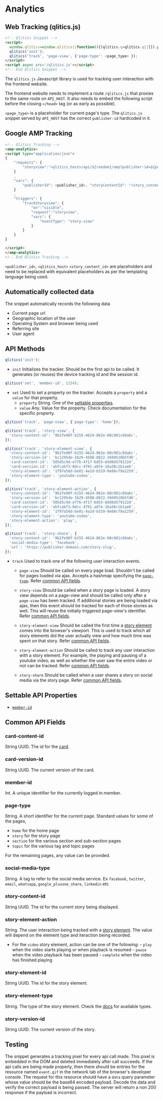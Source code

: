 # Analytics

## Web Tracking (qlitics.js)

```html
<!-- Qlitics Snippet -->
<script>
  window.qlitics=window.qlitics||function(){(qlitics.q=qlitics.q||[]).push(arguments);};
  qlitics('init');
  qlitics('track', 'page-view', {'page-type': <page_type> });
</script>
<script async src='/qlitics.js'></script>
<!-- End Qlitics Snippet -->
```

The `qlitics.js` Javascript library is used for tracking user interaction with the frontend website.

The frontend website needs to implement a route `/qlitics.js` that proxies to the same route on `API_HOST`. It also needs to embed the following script before the closing `</head>` tag (or as early as possible).

`<page_type>` is a placeholder for current page's type. The `qlitics.js` snippet served by `API_HOST` has the correct `publisher-id` hardcoded in it.

## Google AMP Tracking

```html
<!-- Qlitics Tracking -->
<amp-analytics>
<script type="application/json">
{
    "requests": {
        "storyview":"<qlitics_host>/api/${random}/amp?publisher-id=${publisherId}&event-type=${eventType}&story-content-id=${storyContentId}&url=${ampdocUrl}&referrer=${documentReferrer}"
    }
    ,
    "vars": {
        "publisherId": <publisher_id>, "storyContentId": "<story_content_id>"
    }
    ,
    "triggers": {
        "trackStoryview": {
            "on":"visible",
            "request":"storyview",
            "vars": {
                "eventType": "story-view"
            }
        }
    }
}

</script>
</amp-analytics>
<!-- End Qlitics Tracking -->
```

`<publisher_id>`, `<qlitics_host>` `<story_content_id>` are placeholders and need to be replaced with equivalent placeholders as per the templating language being used.


## Automatically collected data

The snippet automatically records the following data

   - Current page url
   - Geographic location of the user
   - Operating System and browser being used
   - Referring site
   - User agent

## API Methods

```javascript
qlitics('init');
```
  - `init`
     Initializes the tracker. Should be the first api to be called. It generates (or reuses) the device tracking id and the session id.

```javascript
qlitics('set', 'member-id', 1234);
```

   - `set` Used to set a property on the tracker. Accepts a `property` and a `value` for that property.
      - `property` String. One of the [settable properties](#settable-api-properties).
      - `value` Any. Value for the property. Check documentation for the specific property.

```javascript
qlitics('track', 'page-view', {'page-type': 'home'});
```

```javascript
qlitics('track', 'story-view', {
  'story-content-id': '9b2fe90f-b155-4624-862e-88c981c9da6c',
});
```

```javascript
qlitics('track', 'story-element-view', {
  'story-content-id': '9b2fe90f-b155-4624-862e-88c981c9da6c',
  'story-version-id': 'bc1295de-1b29-4588-8822-3949510b5fd6',
  'card-content-id': '505d5c9d-e776-4f17-bd53-8dd8d579122d',
  'card-version-id': 'abfcabf3-6dcc-4791-a87e-16a36c1b1ae6',
  'story-element-id': '1f97a56d-be01-4a2d-b319-0e88cf9a2259',
  'story-element-type': 'youtube-video',
});
```

```javascript
qlitics('track', 'story-element-action', {
  'story-content-id': '9b2fe90f-b155-4624-862e-88c981c9da6c',
  'story-version-id': 'bc1295de-1b29-4588-8822-3949510b5fd6',
  'card-content-id': '505d5c9d-e776-4f17-bd53-8dd8d579122d',
  'card-version-id': 'abfcabf3-6dcc-4791-a87e-16a36c1b1ae6',
  'story-element-id': '1f97a56d-be01-4a2d-b319-0e88cf9a2259',
  'story-element-type': 'youtube-video',
  'story-element-action': 'play',
});
```

```javascript
qlitics('track', 'story-share', {
  'story-content-id': '9b2fe90f-b155-4624-862e-88c981c9da6c',
  'social-media-type': 'facebook',
  'url': 'https://publisher-domain.com/story-slug',
});
```

   - `track` Used to track one of the following user interaction events.
      - `page-view` Should be called on every page load. Shouldn't be called for pages loaded via ajax. Accepts a hashmap specifying the [`page-type`](#page-type). Refer [common API fields](#common-api-fields).

      - `story-view` Should be called when a story page is loaded. A story view depends on a page-view and should be called only after a `page-view` has been tracked. If additional stories are being loaded via ajax, then this event should be tracked for each of those stories as well. This will reuse the initially triggered page-view's identifier. Refer [common API fields](#common-api-fields).

      - `story-element-view` Should be called the first time a [story element](./stories-cards-and-elements) comes into the browser's viewport. This is used to track which all story elements did the user actually view and how much time was spent on that story. Refer [common API fields](#common-api-fields).

      - `story-element-action` Should be called to track any user interaction with a story element. For example, the playing and pausing of a youtube video, as well as whether the user saw the entire video or not can be tracked. Refer [common API fields](#common-api-fields).

      - `story-share` Should be called when a user shares a story on social media via the story page. Refer [common API fields](#common-api-fields).

## Settable API Properties

   - [`member-id`](#member-id)

## Common API Fields

### card-content-id
   String UUID. The id for the [card](./stories-cards-and-elements).

### card-version-id
   String UUID. The current version of the card.

### member-id
   Int. A unique identifier for the currently logged in member.

### page-type
   String. A short identifier for the current page. Standard values for some of the pages,

   - `home` for the home page
   - `story` for the story page
   - `section` for the various section and sub-section pages
   - `topic` for the various tag and topic pages

   For the remaining pages, any value can be provided.

### social-media-type
   String. A tag to refer to the social media service. Ex `facebook`, `twitter`, `email`, `whatsapp`, `google_plusone_share`, `linkedin` etc

### story-content-id
   String UUID. The id for the current story being displayed.

### story-element-action
   String. The user interaction being tracked with a [story element](./stories-cards-and-elements). The value will depend on the element type and iteraction being recorded.

   - For the `video` story element, action can be one of the following:
    - `play` when the video starts playing or when playback is resumed
    - `pause` when the video playback has been paused
    - `complete` when the video has finished playing

### story-element-id
   String UUID. The id for the story element.

### story-element-type
   String. The type of the story element. Check the [docs](./stories-cards-and-elements) for available types.

### story-version-id
   String UUID. The current version of the story.

## Testing

The snippet generates a tracking pixel for every api call made. This pixel is embedded in the DOM and deleted immediately after call succeeds. If the api calls are being made properly, then there should be entries for the resource named `event.gif` in the network tab of the browser's developer console. The request for this resource should have a `data` query parameter whose value should be the base64 encoded payload. Decode the data and verify the correct payload is being passed. The server will return a non 200 response if the payload is incorrect.
